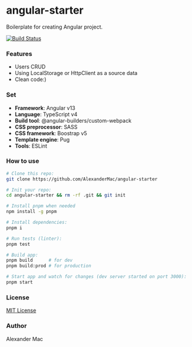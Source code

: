 # angular-starter
Boilerplate for creating Angular project.

[![Build Status](https://github.com/AlexanderMac/angular-starter/workflows/CI/badge.svg)](https://github.com/AlexanderMac/angular-starter/actions?query=workflow%3ACI)

### Features
- Users CRUD
- Using LocalStorage or HttpClient as a source data
- Clean code:)

### Set
- **Framework**: Angular v13
- **Language**: TypeScript v4
- **Build tool**: @angular-builders/custom-webpack
- **CSS preprocessor**: SASS
- **CSS framework**: Boostrap v5
- **Template engine**: Pug
- **Tools**: ESLint

### How to use
```sh
# Clone this repo:
git clone https://github.com/AlexanderMac/angular-starter

# Init your repo:
cd angular-starter && rm -rf .git && git init

# Install pnpm when needed
npm install -g pnpm

# Install dependencies:
pnpm i

# Run tests (linter):
pnpm test

# Build app:
pnpm build      # for dev
pnpm build:prod # for production

# Start app and watch for changes (dev server started on port 3000):
pnpm start
```

### License
[MIT License](LICENSE)

### Author
Alexander Mac